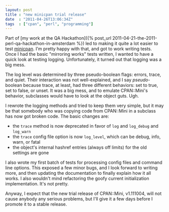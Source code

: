 ```yaml
---
layout: post
title : "new minicpan trial release"
date  : "2011-04-26T13:06:34Z"
tags  : ["cpan", "perl", "programming"]
---
```

Part of [my work at the QA Hackathon]({% post_url 2011-04-21-the-2011-perl-qa-hackathon-in-amsterdam %}) led to making it quite a lot easier to test [minicpan](http://search.cpan.org/dist/CPAN-Mini).  I'm pretty happy with that, and got to work writing tests.  Once I had the basic "mirroring works" tests written, I wanted to have a quick look at testing logging.  Unfortunately, it turned out that logging was a big mess.

The log level was determined by three pseudo-boolean flags: errors, trace, and quiet.  Their interaction was not well-explained, and I say *pseudo*-boolean because trace, at least, had three different behaviors: set to true, set to false, or unset.  It was a big mess, and to emulate CPAN::Mini's behavior, subclasses would have to look at the object guts.  Ugh.

I rewrote the logging methods and tried to keep them very simple, but it may be that somebody who was copying code from CPAN::Mini in a subclass has now got broken code.  The basic changes are:

* the `trace` method is now deprecated in favor of `log` and `log_debug` and `log_warn`
* the `trace` config file option is now `log_level`, which can be debug, info, warn, or fatal
* the object's internal hashref entries (always off limits) for the old settings are gone

I also wrote my first batch of tests for processing config files and command line options.  This exposed a few minor bugs, and I look forward to writing more, and then updating the documentation to finally explain how it all works. I also wouldn't mind refactoring the goofy current initialization implementation.  It's not pretty.

Anyway, I expect that the new trial release of CPAN::Mini, v1.111004, will not cause anybody any serious problems, but I'll give it a few days before I promote it to a stable release.
